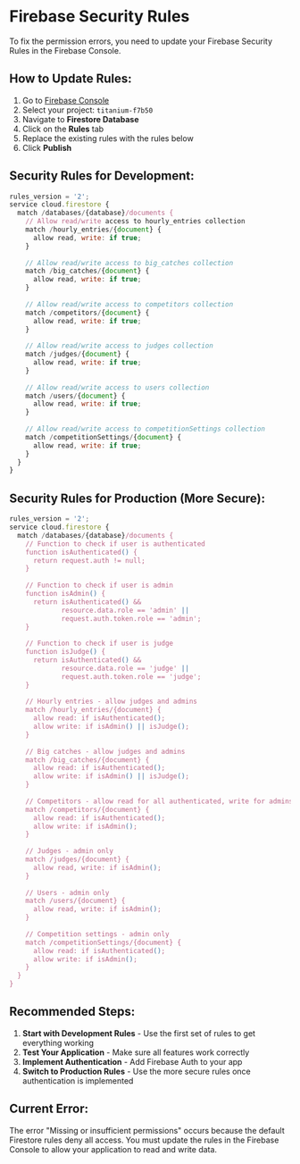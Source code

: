 # Firebase Security Rules

To fix the permission errors, you need to update your Firebase Security Rules in the Firebase Console.

## How to Update Rules:

1. Go to [Firebase Console](https://console.firebase.google.com/)
2. Select your project: `titanium-f7b50`
3. Navigate to **Firestore Database**
4. Click on the **Rules** tab
5. Replace the existing rules with the rules below
6. Click **Publish**

## Security Rules for Development:

```javascript
rules_version = '2';
service cloud.firestore {
  match /databases/{database}/documents {
    // Allow read/write access to hourly_entries collection
    match /hourly_entries/{document} {
      allow read, write: if true;
    }
    
    // Allow read/write access to big_catches collection
    match /big_catches/{document} {
      allow read, write: if true;
    }
    
    // Allow read/write access to competitors collection
    match /competitors/{document} {
      allow read, write: if true;
    }
    
    // Allow read/write access to judges collection
    match /judges/{document} {
      allow read, write: if true;
    }
    
    // Allow read/write access to users collection
    match /users/{document} {
      allow read, write: if true;
    }
    
    // Allow read/write access to competitionSettings collection
    match /competitionSettings/{document} {
      allow read, write: if true;
    }
  }
}
```

## Security Rules for Production (More Secure):

```javascript
rules_version = '2';
service cloud.firestore {
  match /databases/{database}/documents {
    // Function to check if user is authenticated
    function isAuthenticated() {
      return request.auth != null;
    }
    
    // Function to check if user is admin
    function isAdmin() {
      return isAuthenticated() && 
             resource.data.role == 'admin' || 
             request.auth.token.role == 'admin';
    }
    
    // Function to check if user is judge
    function isJudge() {
      return isAuthenticated() && 
             resource.data.role == 'judge' || 
             request.auth.token.role == 'judge';
    }
    
    // Hourly entries - allow judges and admins
    match /hourly_entries/{document} {
      allow read: if isAuthenticated();
      allow write: if isAdmin() || isJudge();
    }
    
    // Big catches - allow judges and admins
    match /big_catches/{document} {
      allow read: if isAuthenticated();
      allow write: if isAdmin() || isJudge();
    }
    
    // Competitors - allow read for all authenticated, write for admins
    match /competitors/{document} {
      allow read: if isAuthenticated();
      allow write: if isAdmin();
    }
    
    // Judges - admin only
    match /judges/{document} {
      allow read, write: if isAdmin();
    }
    
    // Users - admin only
    match /users/{document} {
      allow read, write: if isAdmin();
    }
    
    // Competition settings - admin only
    match /competitionSettings/{document} {
      allow read: if isAuthenticated();
      allow write: if isAdmin();
    }
  }
}
```

## Recommended Steps:

1. **Start with Development Rules** - Use the first set of rules to get everything working
2. **Test Your Application** - Make sure all features work correctly
3. **Implement Authentication** - Add Firebase Auth to your app
4. **Switch to Production Rules** - Use the more secure rules once authentication is implemented

## Current Error:
The error "Missing or insufficient permissions" occurs because the default Firestore rules deny all access. You must update the rules in the Firebase Console to allow your application to read and write data.
